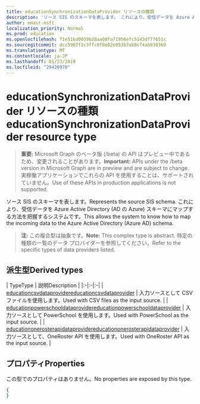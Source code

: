 ```yaml
---
title: educationSynchronizationDataProvider リソースの種類
description: 'ソース SIS のスキーマを表します。 これにより、受信データを Azure Active Directory (AD の Azure) スキーマにマップする方法を把握するシステムです。 '
author: mmast-msft
localization_priority: Normal
ms.prod: education
ms.openlocfilehash: f1e51bd0039b28aa08fa71956efc5143df77651c
ms.sourcegitcommit: dcc5907f2c3ffc0f0e82e953b7ab9cf4ab938360
ms.translationtype: MT
ms.contentlocale: ja-JP
ms.lasthandoff: 01/23/2019
ms.locfileid: "29420970"
---
```

# <a name="educationsynchronizationdataprovider-resource-type"></a><span data-ttu-id="8216a-104">educationSynchronizationDataProvider リソースの種類</span><span class="sxs-lookup"><span data-stu-id="8216a-104">educationSynchronizationDataProvider resource type</span></span>

> <span data-ttu-id="8216a-105">**重要:** Microsoft Graph のベータ版 (/beta) の API はプレビュー中であるため、変更されることがあります。</span><span class="sxs-lookup"><span data-stu-id="8216a-105">**Important:** APIs under the /beta version in Microsoft Graph are in preview and are subject to change.</span></span> <span data-ttu-id="8216a-106">実稼働アプリケーションでこれらの API を使用することは、サポートされていません。</span><span class="sxs-lookup"><span data-stu-id="8216a-106">Use of these APIs in production applications is not supported.</span></span>

<span data-ttu-id="8216a-107">ソース SIS のスキーマを表します。</span><span class="sxs-lookup"><span data-stu-id="8216a-107">Represents the source SIS schema.</span></span> <span data-ttu-id="8216a-108">これにより、受信データを Azure Active Directory (AD の Azure) スキーマにマップする方法を把握するシステムです。</span><span class="sxs-lookup"><span data-stu-id="8216a-108">This allows the system to know how to map the incoming data to the Azure Active Directory (Azure AD) schema.</span></span> 

> <span data-ttu-id="8216a-109">**注:** この複合型は抽象です。</span><span class="sxs-lookup"><span data-stu-id="8216a-109">**Note:** This complex type is abstract.</span></span> <span data-ttu-id="8216a-110">特定の種類の一覧のデータ プロバイダーを参照してください。</span><span class="sxs-lookup"><span data-stu-id="8216a-110">Refer to the specific types of data providers listed.</span></span>

## <a name="derived-types"></a><span data-ttu-id="8216a-111">派生型</span><span class="sxs-lookup"><span data-stu-id="8216a-111">Derived types</span></span>
| <span data-ttu-id="8216a-112">Type</span><span class="sxs-lookup"><span data-stu-id="8216a-112">Type</span></span> | <span data-ttu-id="8216a-113">説明</span><span class="sxs-lookup"><span data-stu-id="8216a-113">Description</span></span> | 
|:-|:-|:-|
| [<span data-ttu-id="8216a-114">educationcsvdataprovider</span><span class="sxs-lookup"><span data-stu-id="8216a-114">educationcsvdataprovider</span></span>](educationcsvdataprovider.md) | <span data-ttu-id="8216a-115">入力ソースとして CSV ファイルを使用します。</span><span class="sxs-lookup"><span data-stu-id="8216a-115">Used with CSV files as the input source.</span></span> |
| [<span data-ttu-id="8216a-116">educationpowerschooldataprovider</span><span class="sxs-lookup"><span data-stu-id="8216a-116">educationpowerschooldataprovider</span></span>](educationpowerschooldataprovider.md) | <span data-ttu-id="8216a-117">入力ソースとして PowerSchool を使用します。</span><span class="sxs-lookup"><span data-stu-id="8216a-117">Used with PowerSchool as the input source.</span></span> |
| [<span data-ttu-id="8216a-118">educationonerosterapidataprovider</span><span class="sxs-lookup"><span data-stu-id="8216a-118">educationonerosterapidataprovider</span></span>](educationonerosterapidataprovider.md) | <span data-ttu-id="8216a-119">入力ソースとして、OneRoster API を使用します。</span><span class="sxs-lookup"><span data-stu-id="8216a-119">Used with OneRoster API as the input source.</span></span> |

## <a name="properties"></a><span data-ttu-id="8216a-120">プロパティ</span><span class="sxs-lookup"><span data-stu-id="8216a-120">Properties</span></span>

<span data-ttu-id="8216a-121">この型でのプロパティはありません。</span><span class="sxs-lookup"><span data-stu-id="8216a-121">No properties are exposed by this type.</span></span>



<!-- {
  "blockType": "resource",
  "optionalProperties": [

  ],
  "@odata.type": "microsoft.graph.educationSynchronizationDataProvider "
}-->

```json
{
}
```

